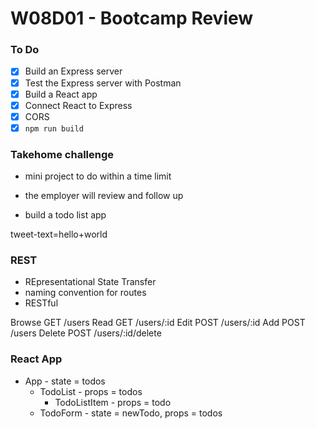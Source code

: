 # W08D01 - Bootcamp Review

### To Do
- [x] Build an Express server
- [x] Test the Express server with Postman
- [x] Build a React app
- [x] Connect React to Express
- [x] CORS
- [x] `npm run build`

### Takehome challenge
* mini project to do within a time limit
* the employer will review and follow up

* build a todo list app


tweet-text=hello+world

### REST
* REpresentational State Transfer
* naming convention for routes
* RESTful

Browse  GET   /users
Read    GET   /users/:id
Edit    POST  /users/:id
Add     POST  /users
Delete  POST  /users/:id/delete


### React App

* App - state = todos
  * TodoList - props = todos
    * TodoListItem - props = todo
  * TodoForm - state = newTodo, props = todos











